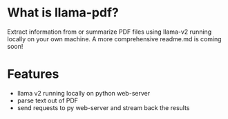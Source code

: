 # What is llama-pdf?

Extract information from or summarize PDF files using llama-v2 running locally on your own machine. A more comprehensive readme.md is coming soon!

# Features

- llama v2 running locally on python web-server
- parse text out of PDF
- send requests to py web-server and stream back the results
